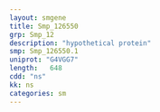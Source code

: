 ```yaml
---
layout: smgene
title: Smp_126550
grp: Smp_12
description: "hypothetical protein"
smp: Smp_126550.1
uniprot: "G4VGG7"
length:   648
cdd: "ns"
kk: ns
categories: sm
---
```


